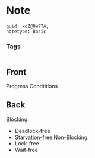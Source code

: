 # Note
```
guid: xoZ@8w?TA;
notetype: Basic
```

### Tags
```
```

## Front
Progress Condtitions

## Back
Blocking:
 - Deadlock-free
 - Starvation-free
Non-Blocking:
 - Lock-free
 - Wait-free
